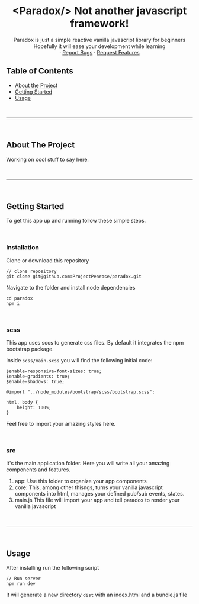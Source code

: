 
<!-- PROJECT LOGO -->
<p align="center">
  <!-- <a href="#">
    <img src="http://unizend.com/images/unizend-logo.svg" alt="<Paradox/>" width="200" height="80">
  </a> -->

  <h1 align="center">&lt;Paradox/&gt; Not another javascript framework!</h1>

  <p align="center">
    Paradox is just a simple reactive vanilla javascript library for beginners
    <br>
    Hopefully it will ease your development while learning
    <!-- <br />
    <a href="#"><strong>Explore the docs »</strong></a> -->
    <br />
    ·
    <a href="https://github.com/ProjectPenrose/paradox/labels/bug">Report Bugs</a>
    ·
    <a href="https://github.com/ProjectPenrose/paradox/labels/enhancement">Request Features</a>
  </p>
</p>


<!-- TABLE OF CONTENTS -->
## Table of Contents

* [About the Project](#about-the-project)
  <!-- * [Built With](#built-with) -->
* [Getting Started](#getting-started)
  <!-- * [Installation](#installation) -->
* [Usage](#usage)
<!-- * [Roadmap](#roadmap) -->
<!-- * [Contributing](#contributing) -->
<!-- * [License](#license) -->
<!-- * [Contact](#contact) -->
<!-- * [Acknowledgements](#acknowledgements) -->

<br />
<hr />
<br />

<!-- ABOUT THE PROJECT -->
## About The Project
Working on cool stuff to say here.

<!-- [![thehomelessdev's Paradox][product-screenshot]](https://example.com) -->

<!-- ### Built With

* [babel](https://www.npmjs.com/package/babel)
* [webpack](https://www.npmjs.com/package/webpack) -->

<br />
<hr />
<br />

<!-- GETTING STARTED -->
## Getting Started

To get this app up and running follow these simple steps.

<br />

### Installation
 
Clone or download this repository

    // clone repository
    git clone git@github.com:ProjectPenrose/paradox.git

Navigate to the folder and install node dependencies

    cd paradox
    npm i

<br />

### scss

This app uses sccs to generate css files. By default it integrates the npm bootstrap package.

Inside `scss/main.scss` you will find the following initial code:

    $enable-responsive-font-sizes: true;
    $enable-gradients: true;
    $enable-shadows: true;

    @import "../node_modules/bootstrap/scss/bootstrap.scss";

    html, body {
        height: 100%;
    }

Feel free to import your amazing styles here.

<br />

### src

It's the main application folder. Here you will write all your amazing components and features.

1. app: Use this folder to organize your app components
2. core: This, among other thisngs, turns your vanilla javascript components into html, manages your defined pub/sub events, states.
3. main.js This file will import your app and tell paradox to render your vanilla javascript

<br />
<hr />
<br />

<!-- USAGE EXAMPLES -->
## Usage

After installing run the following script

    // Run server
    npm run dev

It will generate a new directory `dist` with an index.html and a bundle.js file

<!-- ROADMAP -->
<!-- ## Roadmap

We are working on adding more features to the API. Follow the repo to keep up with our updates.

Feel free to propose features [open issues](https://github.com/rincorpes/unizend-localbtc/issues) and also add or see known issues. -->

<!-- CONTRIBUTING -->
<!-- ## Contributing

Crypto needs adoption and the goal of this tool is to help other developers build faster! If you find any bugs / issues or have suggestions, please consider collaborating. **It would be greatly appreciated**.

1. Fork the Project
2. Create your Feature Branch (`git checkout -b feature/AmazingFeature`)
3. Commit your Changes (`git commit -m 'Add some AmazingFeature'`)
4. Push to the Branch (`git push origin feature/AmazingFeature`)
5. Open a Pull Request -->

<!-- LICENSE -->
<!-- ## License

Distributed under the MIT License. See `LICENSE` for more information. -->

<!-- CONTACT -->
<!-- ## Contact

Santiago Rincon - [@unizend_pay](https://twitter.com/unizend_pay) - admin@unizend.com

Project Link: [https://github.com/rincorpes/unizend-localbtc](https://github.com/rincorpes/unizend-localbtc) -->

<!-- ACKNOWLEDGEMENTS -->
<!-- ## Acknowledgements

* [Unizend](https://unizend.com/)
* [Localbitcoins](https://localbitcoins.com/)
* [Othneil Drew](https://github.com/othneildrew)'s [Best README Template](https://github.com/othneildrew/Best-README-Template)
* [Surjith S M](https://github.com/surjithctly)'s [Documentation HTML template](https://github.com/surjithctly/documentation-html-template) -->



<!-- MARKDOWN LINKS & IMAGES -->
<!-- https://www.markdownguide.org/basic-syntax/#reference-style-links -->
<!-- [contributors-shield]: https://img.shields.io/github/contributors/rincorpes/unizend-localbtc.svg?style=flat-square
[contributors-url]: https://github.com/Rincorpes/unizend-localbtc/graphs/contributors
[forks-shield]: https://img.shields.io/github/forks/rincorpes/unizend-localbtc.svg?style=flat-square
[forks-url]: https://github.com/Rincorpes/unizend-localbtc/network/members
[stars-shield]: https://img.shields.io/github/stars/rincorpes/unizend-localbtc.svg?style=flat-square
[stars-url]: https://github.com/Rincorpes/unizend-localbtc/stargazers
[issues-shield]: https://img.shields.io/github/issues/rincorpes/unizend-localbtc.svg?style=flat-square
[issues-url]: https://github.com/Rincorpes/unizend-localbtc/issues
[license-shield]: https://img.shields.io/github/license/rincorpes/unizend-localbtc.svg?style=flat-square
[license-url]: https://github.com/Rincorpes/unizend-localbtc/blob/master/LICENSE.txt
[linkedin-shield]: https://img.shields.io/badge/-LinkedIn-black.svg?style=flat-square&logo=linkedin&colorB=555
[linkedin-url]: https://www.linkedin.com/in/rincorpes/ -->
<!-- [product-screenshot]: images/screenshot.png -->


